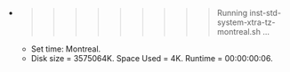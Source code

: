 * >>>>>>>>> Running inst-std-system-xtra-tz-montreal.sh ...
  * Set time: Montreal.
  * Disk size = 3575064K. Space Used = 4K. Runtime = 00:00:00:06.
